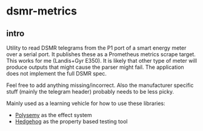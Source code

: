 # dsmr-metrics

## intro

Utility to read DSMR telegrams from the P1 port of a smart energy meter over a serial port. It publishes these as a Prometheus metrics scrape target. This works for me (Landis+Gyr E350). It is likely that other type of meter will produce outputs that might cause the parser might fail. The application does not implement the full DSMR spec. 

Feel free to add anything missing/incorrect. Also the manufacturer specific stuff (mainly the telegram header) probably needs to be less picky. 

Mainly used as a learning vehicle for how to use these libraries:

* [Polysemy](https://hackage.haskell.org/package/polysemy) as the effect system
* [Hedgehog](https://hackage.haskell.org/package/hedgehog) as the property based testing tool
